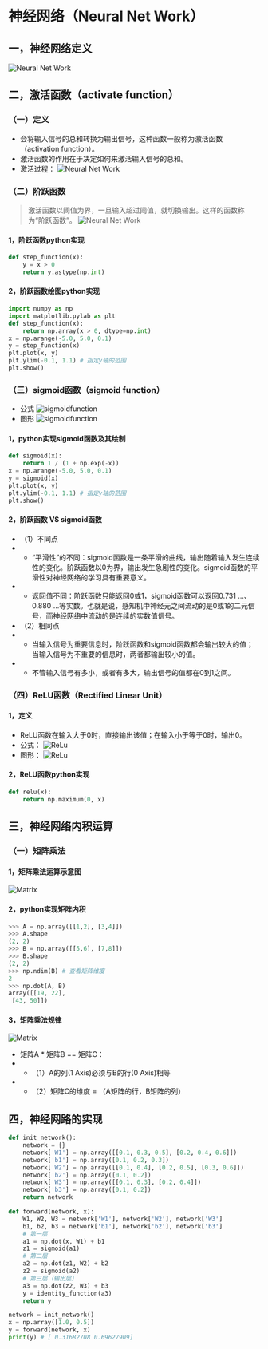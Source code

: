 # 神经网络（Neural Net Work）
## 一，神经网络定义
![Neural Net Work](./imgs/NeuralNetWork1.png)
## 二，激活函数（activate function）
### （一）定义
* 会将输入信号的总和转换为输出信号，这种函数一般称为激活函数（activation function）。
* 激活函数的作用在于决定如何来激活输入信号的总和。
* 激活过程：
![Neural Net Work](./imgs/NeuralNetWork2.png)
### （二）阶跃函数
>激活函数以阈值为界，一旦输入超过阈值，就切换输出。这样的函数称为“阶跃函数”。
![Neural Net Work](./imgs/NeuralNetWork3.png)
#### 1，阶跃函数python实现
~~~py
def step_function(x):
    y = x > 0
    return y.astype(np.int)
~~~
#### 2，阶跃函数绘图python实现
~~~py
import numpy as np
import matplotlib.pylab as plt
def step_function(x):
    return np.array(x > 0, dtype=np.int)
x = np.arange(-5.0, 5.0, 0.1)
y = step_function(x)
plt.plot(x, y)
plt.ylim(-0.1, 1.1) # 指定y轴的范围
plt.show()
~~~

### （三）sigmoid函数（sigmoid function）
* 公式
![sigmoidfunction](./imgs/sigmoidfunction.png)
* 图形
![sigmoidfunction](./imgs/sigmoidfunction1.png)

#### 1，python实现sigmoid函数及其绘制
~~~py
def sigmoid(x):
    return 1 / (1 + np.exp(-x))
x = np.arange(-5.0, 5.0, 0.1)
y = sigmoid(x)
plt.plot(x, y)
plt.ylim(-0.1, 1.1) # 指定y轴的范围
plt.show()
~~~
#### 2，阶跃函数 VS sigmoid函数
* （1）不同点
* * “平滑性”的不同：sigmoid函数是一条平滑的曲线，输出随着输入发生连续性的变化。阶跃函数以0为界，输出发生急剧性的变化。sigmoid函数的平滑性对神经网络的学习具有重要意义。
* * 返回值不同：阶跃函数只能返回0或1，sigmoid函数可以返回0.731 ...、0.880 ...等实数。也就是说，感知机中神经元之间流动的是0或1的二元信号，而神经网络中流动的是连续的实数值信号。
* （2）相同点
* * 当输入信号为重要信息时，阶跃函数和sigmoid函数都会输出较大的值；当输入信号为不重要的信息时，两者都输出较小的值。
* * 不管输入信号有多小，或者有多大，输出信号的值都在0到1之间。

### （四）ReLU函数（Rectified Linear Unit）
#### 1，定义
* ReLU函数在输入大于0时，直接输出该值；在输入小于等于0时，输出0。
* 公式：
![ReLu](./imgs/ReLu.png)
* 图形：
![ReLu](./imgs/ReLu1.png)
#### 2，ReLU函数python实现
~~~py
def relu(x):
    return np.maximum(0, x)
~~~

## 三，神经网络内积运算
### （一）矩阵乘法
#### 1，矩阵乘法运算示意图
![Matrix](./imgs/matrix1.png)
#### 2，python实现矩阵内积
~~~py
>>> A = np.array([[1,2], [3,4]])
>>> A.shape
(2, 2)
>>> B = np.array([[5,6], [7,8]])
>>> B.shape
(2, 2)
>>> np.ndim(B) # 查看矩阵维度
2
>>> np.dot(A, B)
array([[19, 22],
 [43, 50]])
~~~
#### 3，矩阵乘法规律
![Matrix](./imgs/matrix2.png)
* 矩阵A * 矩阵B == 矩阵C：
* * （1）A的列(1 Axis)必须与B的行(0 Axis)相等
* * （2）矩阵C的维度 = （A矩阵的行，B矩阵的列）

## 四，神经网路的实现
~~~py
def init_network():
    network = {}
    network['W1'] = np.array([[0.1, 0.3, 0.5], [0.2, 0.4, 0.6]])
    network['b1'] = np.array([0.1, 0.2, 0.3])
    network['W2'] = np.array([[0.1, 0.4], [0.2, 0.5], [0.3, 0.6]])
    network['b2'] = np.array([0.1, 0.2])
    network['W3'] = np.array([[0.1, 0.3], [0.2, 0.4]])
    network['b3'] = np.array([0.1, 0.2])
    return network

def forward(network, x):
    W1, W2, W3 = network['W1'], network['W2'], network['W3']
    b1, b2, b3 = network['b1'], network['b2'], network['b3']
    # 第一层
    a1 = np.dot(x, W1) + b1
    z1 = sigmoid(a1)
    # 第二层
    a2 = np.dot(z1, W2) + b2
    z2 = sigmoid(a2)
    # 第三层（输出层）
    a3 = np.dot(z2, W3) + b3
    y = identity_function(a3)
    return y

network = init_network()
x = np.array([1.0, 0.5])
y = forward(network, x)
print(y) # [ 0.31682708 0.69627909]
~~~